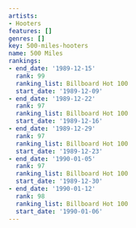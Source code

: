 ```yaml
---
artists:
- Hooters
features: []
genres: []
key: 500-miles-hooters
name: 500 Miles
rankings:
- end_date: '1989-12-15'
  rank: 99
  ranking_list: Billboard Hot 100
  start_date: '1989-12-09'
- end_date: '1989-12-22'
  rank: 97
  ranking_list: Billboard Hot 100
  start_date: '1989-12-16'
- end_date: '1989-12-29'
  rank: 97
  ranking_list: Billboard Hot 100
  start_date: '1989-12-23'
- end_date: '1990-01-05'
  rank: 97
  ranking_list: Billboard Hot 100
  start_date: '1989-12-30'
- end_date: '1990-01-12'
  rank: 98
  ranking_list: Billboard Hot 100
  start_date: '1990-01-06'
---
```


